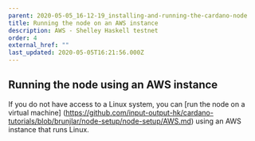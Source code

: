 ```yaml
---
parent: 2020-05-05_16-12-19_installing-and-running-the-cardano-node
title: Running the node on an AWS instance
description: AWS - Shelley Haskell testnet
order: 4
external_href: ""
last_updated: 2020-05-05T16:21:56.000Z
---
```

## Running the node using an AWS instance 
If you do not have access to a Linux system, you can [run the node on a virtual machine] (https://github.com/input-output-hk/cardano-tutorials/blob/brunjlar/node-setup/node-setup/AWS.md) using an AWS instance that runs Linux. 